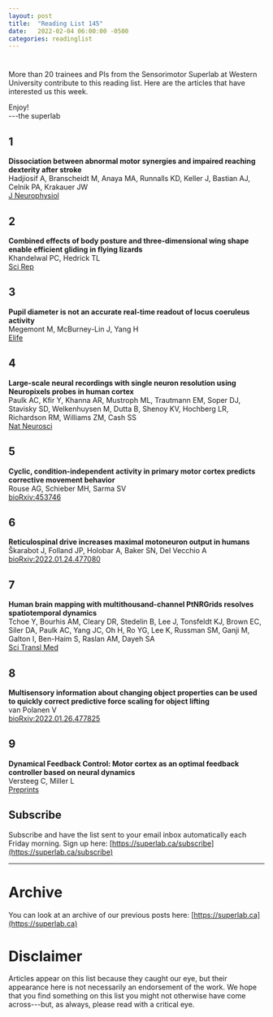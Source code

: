 ```yaml
---
layout: post
title:  "Reading List 145"
date:   2022-02-04 06:00:00 -0500
categories: readinglist
---
```


# 

More than 20 trainees and PIs from the Sensorimotor Superlab at Western University contribute to this reading list. Here are the articles that have interested us this week.

Enjoy!  
---the superlab

## 1
**Dissociation between abnormal motor synergies and impaired reaching dexterity after stroke**  
Hadjiosif A, Branscheidt M, Anaya MA, Runnalls KD, Keller J, Bastian AJ, Celnik PA, Krakauer JW  
[J Neurophysiol](https://dx.doi.org/10.1152/jn.00447.2021)

## 2
**Combined effects of body posture and three-dimensional wing shape enable efficient gliding in flying lizards**  
Khandelwal PC, Hedrick TL  
[Sci Rep](https://www.nature.com/articles/s41598-022-05739-1)

## 3
**Pupil diameter is not an accurate real-time readout of locus coeruleus activity**  
Megemont M, McBurney-Lin J, Yang H  
[Elife](https://dx.doi.org/10.7554/eLife.70510)

## 4
**Large-scale neural recordings with single neuron resolution using Neuropixels probes in human cortex**  
Paulk AC, Kfir Y, Khanna AR, Mustroph ML, Trautmann EM, Soper DJ, Stavisky SD, Welkenhuysen M, Dutta B, Shenoy KV, Hochberg LR, Richardson RM, Williams ZM, Cash SS  
[Nat Neurosci](https://dx.doi.org/10.1038/s41593-021-00997-0)

## 5
**Cyclic, condition-independent activity in primary motor cortex predicts corrective movement behavior**  
Rouse AG, Schieber MH, Sarma SV  
[bioRxiv:453746](https://www.biorxiv.org/content/10.1101/453746v5)

## 6
**Reticulospinal drive increases maximal motoneuron output in humans**  
Škarabot J, Folland JP, Holobar A, Baker SN, Del Vecchio A  
[bioRxiv:2022.01.24.477080](https://www.biorxiv.org/content/10.1101/2022.01.24.477080v1)

## 7
**Human brain mapping with multithousand-channel PtNRGrids resolves spatiotemporal dynamics**  
Tchoe Y, Bourhis AM, Cleary DR, Stedelin B, Lee J, Tonsfeldt KJ, Brown EC, Siler DA, Paulk AC, Yang JC, Oh H, Ro YG, Lee K, Russman SM, Ganji M, Galton I, Ben-Haim S, Raslan AM, Dayeh SA  
[Sci Transl Med](https://dx.doi.org/10.1126/scitranslmed.abj1441)

## 8
**Multisensory information about changing object properties can be used to quickly correct predictive force scaling for object lifting**  
van Polanen V  
[bioRxiv:2022.01.26.477825](https://www.biorxiv.org/content/10.1101/2022.01.26.477825v1)

## 9
**Dynamical Feedback Control: Motor cortex as an optimal feedback controller based on neural dynamics**  
Versteeg C, Miller L  
[Preprints](https://www.preprints.org/manuscript/202201.0428/v1)


## Subscribe
Subscribe and have the list sent to your email inbox automatically each Friday morning. Sign up here: [https://superlab.ca/subscribe](https://superlab.ca/subscribe)


---
# Archive
You can look at an archive of our previous posts here: [https://superlab.ca](https://superlab.ca)


# Disclaimer
Articles appear on this list because they caught our eye, but their appearance here is not necessarily an endorsement of the work. We hope that you find something on this list you might not otherwise have come across---but, as always, please read with a critical eye.
